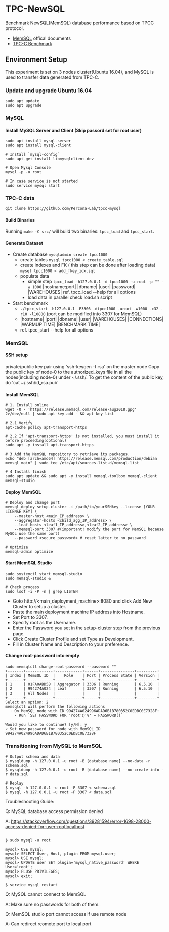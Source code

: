 # TPC-NewSQL
Benchmark NewSQL(MemSQL) database performance based on TPCC protocol.

* [MemSQL](https://docs.memsql.com/v6.8/introduction/documentation-overview/) offical documents
* [TPC-C Benchmark](https://github.com/Percona-Lab/tpcc-mysql)

## Environment Setup

This experiment is set on 3 nodes cluster(Ubuntu 16.04), and MySQL is used to transfer data generated from TPC-C.

### Update and upgrade Ubuntu 16.04

```
sudo apt update
sudo apt upgrade
```
### MySQL 

#### Install MySQL Server and Client (Skip passord set for root user)
```
sudo apt install mysql-server
sudo apt install mysql-client

# Install `mysql-config`
sudo apt-get install libmysqlclient-dev

# Open Mysql Console
mysql -p -u root

# In case service is not started
sudo service mysql start 
```

### TPC-C data 

```
git clone https://github.com/Percona-Lab/tpcc-mysql
```

#### Build Binaries

Running `make -C src/` will build two binaries: `tpcc_load` and `tpcc_start`.

#### Generate Dataset

* Create database
     `mysqladmin create tpcc1000`
   * create tables
     `mysql tpcc1000 < create_table.sql`
   * create indexes and FK ( this step can be done after loading data)
     `mysql tpcc1000 < add_fkey_idx.sql`
   * populate data
     - simple step
       `tpcc_load -h127.0.0.1 -d tpcc1000 -u root -p "" -w 1000`
                 |hostname:port| |dbname| |user| |password| |WAREHOUSES|
       ref. tpcc_load --help for all options
     - load data in parallel 
       check load.sh script
* Start benchmark
   * `./tpcc_start -h127.0.0.1 -P3306 -dtpcc1000 -uroot -w1000 -c32 -r10 -l10800` (port can be modified into 3307 for MemSQL)
   * |hostname| |port| |dbname| |user| |WAREHOUSES| |CONNECTIONS| |WARMUP TIME| |BENCHMARK TIME|
   * ref. tpcc_start --help for all options 

### MemSQL 

#### SSH setup
private/public key pair using 'ssh-keygen -t rsa' on the master node 
Copy the public key of node-0 to the authorized_keys file in all the nodes(including node-0) under ~/.ssh/. 
To get the content of the public key, do 'cat ~/.ssh/id_rsa.pub'
	
#### Install MemSQL
```
# 1. Install online
wget -O - 'https://release.memsql.com/release-aug2018.gpg'  2>/dev/null | sudo apt-key add - && apt-key list

# 2.1 Verify
apt-cache policy apt-transport-https

# 2.2 If 'apt-transport-https' is not installed, you must install it before proceeding(optional)
sudo apt -y install apt-transport-https

# 3 Add the MemSQL repository to retrieve its packages.
echo "deb [arch=amd64] https://release.memsql.com/production/debian memsql main" | sudo tee /etc/apt/sources.list.d/memsql.list

# 4 Install finish
sudo apt update && sudo apt -y install memsql-toolbox memsql-client memsql-studio
```

#### Deploy MemSQL
````
# Deploy and change port
memsql-deploy setup-cluster -i /path/to/yourSSHkey --license [YOUR LICENSE KEY] \
    --master-host <main_IP_address> \
    --aggregator-hosts <child_agg_IP_address> \
    --leaf-hosts <leaf1_IP_address>,<leaf2_IP_address> \
	--memsql-port 3307 #(important! modify the port for MemSQL because MySQL use the same port)
    --password <secure_password> # reset latter to no password 

# Optimize
memsql-admin optimize
````
#### Start MemSQL Studio
````
sudo systemctl start memsql-studio
sudo memsql-studio &

# Check process
sudo lsof -i -P -n | grep LISTEN
````

* Goto http://<main_deployment_machine>:8080 and click Add New Cluster to setup a cluster.
* Paste the main deployment machine IP address into Hostname.
* Set Port to 3307.
* Specify root as the Username.
* Enter the Password you set in the setup-cluster step from the previous page.
* Click Create Cluster Profile and set Type as Development.
* Fill in Cluster Name and Description to your preference.

#### Change root-password into empty
````
sudo memsqlctl change-root-password --password ""
+-------+------------+------------+------+---------------+---------+
| Index | MemSQL ID  |    Role    | Port | Process State | Version |
+-------+------------+------------+------+---------------+---------+
| 1     | 01FA0ABD58 | Aggregator | 3306 | Running       | 6.5.10  |
| 2     | 994274A024 | Leaf       | 3307 | Running       | 6.5.10  |
| 3     | All Nodes  |            |      |               |         |
+-------+------------+------------+------+---------------+---------+
Select an option: 2
memsqlctl will perform the following actions
  · On MemSQL node with ID 994274A024996ADAD6B1B780352C0EDBC0E7328F:
    - Run `SET PASSWORD FOR 'root'@'%' = PASSWORD()`

Would you like to continue? [y/N]: y
✓ Set new password for node with MemSQL ID 994274A024996ADAD6B1B780352C0EDBC0E7328F
````

### Transitioning from MySQL to MemSQL
````
# Output schema and data
$ mysqldump -h 127.0.0.1 -u root -B [database name] --no-data -r schema.sql
$ mysqldump -h 127.0.0.1 -u root -B [database name] --no-create-info -r data.sql

# Replay
$ mysql -h 127.0.0.1 -u root -P 3307 < schema.sql
$ mysql -h 127.0.0.1 -u root -P 3307 < data.sql
````


Troubleshooting Guide:

Q: MySQL database access permission denied

A: https://stackoverflow.com/questions/39281594/error-1698-28000-access-denied-for-user-rootlocalhost
````

$ sudo mysql -u root

mysql> USE mysql;
mysql> SELECT User, Host, plugin FROM mysql.user;
mysql> USE mysql;
mysql> UPDATE user SET plugin='mysql_native_password' WHERE User='root';
mysql> FLUSH PRIVILEGES;
mysql> exit;

$ service mysql restart
````

Q: MySQL cannot connect to MemSQL

A: Make sure no passwords for both of them.

Q: MemSQL studio port cannot access if use remote node  

A: Can redirect reomote port to local port 


